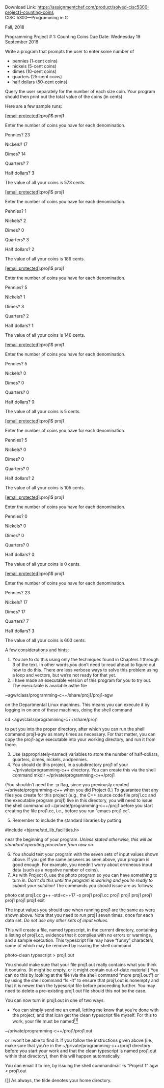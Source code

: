 Download Link: https://assignmentchef.com/product/solved-cisc5300-project1-counting-coins
<br>
CISC 5300—Programming in C


Fall, 2018

Programming Project # 1: Counting Coins Due Date: Wednesday 19 September 2018

Write a program that prompts the user to enter some number of

<ul>

 <li>pennies (1-cent coins)</li>

 <li>nickels (5-cent coins)</li>

 <li>dimes (10-cent coins)</li>

 <li>quarters (25-cent coins)</li>

 <li>half dollars (50-cent coins)</li>

</ul>

Query the user separately for the number of each size coin. Your program should then print out the total value of the coins (in cents)

Here are a few sample runs:

<a href="/cdn-cgi/l/email-protection" class="__cf_email__" data-cfemail="701502141f033014031d">[email protected]</a>:proj1$ proj1

Enter the number of coins you have for each denomination.

Pennies? 23

Nickels? 17

Dimes? 14

Quarters? 7

Half dollars? 3

The value of all your coins is 573 cents.

<a href="/cdn-cgi/l/email-protection" class="__cf_email__" data-cfemail="7613041219053612051b">[email protected]</a>:proj1$ proj1

Enter the number of coins you have for each denomination.

Pennies? 1

Nickels? 2

Dimes? 0

Quarters? 3

Half dollars? 2

The value of all your coins is 186 cents.

<a href="/cdn-cgi/l/email-protection" class="__cf_email__" data-cfemail="80e5f2e4eff3c0e4f3ed">[email protected]</a>:proj1$ proj1

Enter the number of coins you have for each denomination.

Pennies? 5

Nickels? 1

Dimes? 3

Quarters? 2

Half dollars? 1

The value of all your coins is 140 cents.

<a href="/cdn-cgi/l/email-protection" class="__cf_email__" data-cfemail="731601171c003317001e">[email protected]</a>:proj1$ proj1

Enter the number of coins you have for each denomination.

Pennies? 5

Nickels? 0

Dimes? 0

Quarters? 0

Half dollars? 0

The value of all your coins is 5 cents.

<a href="/cdn-cgi/l/email-protection" class="__cf_email__" data-cfemail="d2b7a0b6bda192b6a1bf">[email protected]</a>:proj1$ proj1

Enter the number of coins you have for each denomination.

Pennies? 5

Nickels? 0

Dimes? 0

Quarters? 0

Half dollars? 2

The value of all your coins is 105 cents.

<a href="/cdn-cgi/l/email-protection" class="__cf_email__" data-cfemail="492c3b2d263a092d3a24">[email protected]</a>:proj1$ proj1

Enter the number of coins you have for each denomination.

Pennies? 0

Nickels? 0

Dimes? 0

Quarters? 0

Half dollars? 0

The value of all your coins is 0 cents.

<a href="/cdn-cgi/l/email-protection" class="__cf_email__" data-cfemail="3752455358447753445a">[email protected]</a>:proj1$ proj1

Enter the number of coins you have for each denomination.

Pennies? 23

Nickels? 17

Dimes? 17

Quarters? 7

Half dollars? 3

The value of all your coins is 603 cents.

A few considerations and hints:

<ol>

 <li>You are to do this using only the techniques found in Chapters 1 through 3 of the text. In other words,you don’t need to read ahead to figure out how to do this. There <em>are </em>less verbose ways to solve this problem using a loop and vectors, but we’re not ready for that yet.</li>

 <li>I have made an executable version of this program for you to try out. The executable is available asthe file</li>

</ol>

~agw/class/programming-c++/share/proj1/proj1-agw

on the Departmental Linux machines. This means you can execute it by logging in on one of these machines, doing the shell command

cd ~agw/class/programming-c++/share/proj1

to put you into the proper directory, after which you can run the shell command proj1-agw as many times as necessary. For that matter, you can copy the proj1-agw executable into your working directory, and run it from there.

<ol start="3">

 <li>Use (appropriately-named) variables to store the number of half-dollars, quarters, dimes, nickels, andpennies.</li>

 <li>You should do this project, in a subdirectory proj1 of your ~/private/programming-c++ directory. You can create this via the shell command mkdir ~/private/programming-c++/proj1</li>

</ol>

(You shouldn’t need the -p flag, since you previously created ~/private/programming-c++ when you did Project 0.) To guarantee that any files you create for this project (e.g., the C++ source code file proj1.cc and the executable program proj1) live in this directory, you will need to issue the shell command cd ~/private/programming-c++/proj1 before you start creating the file proj1.cc, i.e., before you run “emacs proj1.cc”.

<ol start="5">

 <li>Remember to include the standard libraries by putting</li>

</ol>

#include &lt;bjarne/std_lib_facilities.h&gt;

near the beginning of your program. <em>Unless stated otherwise, this will be standard operating procedure from now on.</em>

<ol start="6">

 <li>You should test your program with the seven sets of input values shown above. If you get the same answers as seen above, your program is good enough. For example, you needn’t worry about erroneous input data (such as a negative number of coins).</li>

 <li>As with Project 0, use the photo program so you can have something to turn in. <em>Don’t do this until the program is working and you’re ready to submit your solution! </em>The commands you should issue are as follows:</li>

</ol>

photo cat proj1.cc g++ -std=c++17 -o proj1 proj1.cc proj1 proj1 proj1 proj1 proj1 proj1 proj1 exit

The input values you should use when running proj1 are the same as were shown above. Note that you need to run proj1 seven times, once for each data set. <em>Do not use any other sets of input values.</em>

This will create a file, named typescript, in the current directory, containing a listing of proj1.cc, evidence that it compiles with no errors or warnings, and a sample execution. This typescript file may have “funny” characters, some of which may be removed by issuing the shell command

photo-clean typescript &gt; proj1.out

You should make sure that your file proj1.out really contains what you think it contains. (It might be empty, or it might contain out-of-date material.) You can do this by looking at the file (via the shell command “more proj1.out”) or by using the shell command “ls -lt” to ensure that proj1.out is nonempty and that it is newer than the typescript file before proceeding further. You may need to delete a pre-existing proj1.out file should this not be the case.

You can now turn in proj1.out in one of two ways:

<ul>

 <li>You can simply send me an email, letting me know that you’re done with the project, and that Ican get the clean typescript file myself. For this to work, your file must be named<a href="#_ftn1" name="_ftnref1"><sup>[1]</sup></a></li>

</ul>

~/private/programming-c++/proj1/proj1.out

or I won’t be able to find it. If you follow the instructions given above (i.e., make sure that you’re in the ~/private/programming-c++/proj1 directory before you start your work and that the clean typescript is named proj1.out within that directory), then this will happen automatically.

You can email it to me, by issuing the shell commandmail -s “Project 1” agw &lt; proj1.out

<a href="#_ftnref1" name="_ftn1">[1]</a> As always, the tilde denotes your home directory.